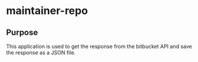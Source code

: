 # maintainer-repo

## Purpose

This application is used to get the response from the bitbucket API and save the response as a JSON file.